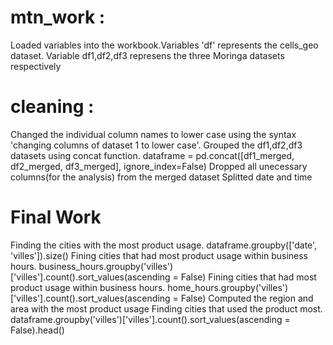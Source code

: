# mtn_work :
Loaded variables into the workbook.Variables 'df' represents the cells_geo dataset. Variable df1,df2,df3 represens the three Moringa datasets respectively
# cleaning : 
Changed the individual column names to lower case using the syntax 'changing columns of dataset 1 to lower case'.
Grouped the df1,df2,df3 datasets using concat function.  dataframe = pd.concat([df1_merged, df2_merged, df3_merged], ignore_index=False)
Dropped all unecessary columns(for the analysis) from the merged dataset
Splitted date and time
# Final Work
Finding the cities with the most product usage. dataframe.groupby(['date', 'villes']).size()
Fining cities that had most product usage within business hours. business_hours.groupby('villes')['villes'].count().sort_values(ascending = False)
Fining cities that had most product usage within business hours. home_hours.groupby('villes')['villes'].count().sort_values(ascending = False)
Computed the region and area with the most product usage
Finding cities that used the product most. dataframe.groupby('villes')['villes'].count().sort_values(ascending = False).head()


 
